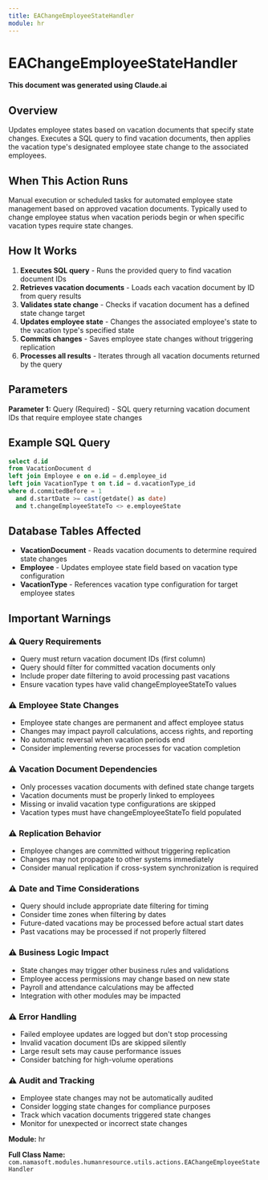 ```yaml
---
title: EAChangeEmployeeStateHandler
module: hr
---
```



<div class='entity-flows'>

# EAChangeEmployeeStateHandler

**This document was generated using Claude.ai**

## Overview

Updates employee states based on vacation documents that specify state changes. Executes a SQL query to find vacation documents, then applies the vacation type's designated employee state change to the associated employees.

## When This Action Runs

Manual execution or scheduled tasks for automated employee state management based on approved vacation documents. Typically used to change employee status when vacation periods begin or when specific vacation types require state changes.

## How It Works

1. **Executes SQL query** - Runs the provided query to find vacation document IDs
2. **Retrieves vacation documents** - Loads each vacation document by ID from query results
3. **Validates state change** - Checks if vacation document has a defined state change target
4. **Updates employee state** - Changes the associated employee's state to the vacation type's specified state
5. **Commits changes** - Saves employee state changes without triggering replication
6. **Processes all results** - Iterates through all vacation documents returned by the query

## Parameters

**Parameter 1:** Query (Required) - SQL query returning vacation document IDs that require employee state changes

## Example SQL Query

```sql
select d.id 
from VacationDocument d 
left join Employee e on e.id = d.employee_id 
left join VacationType t on t.id = d.vacationType_id
where d.commitedBefore = 1 
  and d.startDate >= cast(getdate() as date) 
  and t.changeEmployeeStateTo <> e.employeeState
```

## Database Tables Affected

- **VacationDocument** - Reads vacation documents to determine required state changes
- **Employee** - Updates employee state field based on vacation type configuration
- **VacationType** - References vacation type configuration for target employee states

## Important Warnings

### ⚠️ Query Requirements
- Query must return vacation document IDs (first column)
- Query should filter for committed vacation documents only
- Include proper date filtering to avoid processing past vacations
- Ensure vacation types have valid changeEmployeeStateTo values

### ⚠️ Employee State Changes
- Employee state changes are permanent and affect employee status
- Changes may impact payroll calculations, access rights, and reporting
- No automatic reversal when vacation periods end
- Consider implementing reverse processes for vacation completion

### ⚠️ Vacation Document Dependencies
- Only processes vacation documents with defined state change targets
- Vacation documents must be properly linked to employees
- Missing or invalid vacation type configurations are skipped
- Vacation types must have changeEmployeeStateTo field populated

### ⚠️ Replication Behavior
- Employee changes are committed without triggering replication
- Changes may not propagate to other systems immediately
- Consider manual replication if cross-system synchronization is required

### ⚠️ Date and Time Considerations
- Query should include appropriate date filtering for timing
- Consider time zones when filtering by dates
- Future-dated vacations may be processed before actual start dates
- Past vacations may be processed if not properly filtered

### ⚠️ Business Logic Impact
- State changes may trigger other business rules and validations
- Employee access permissions may change based on new state
- Payroll and attendance calculations may be affected
- Integration with other modules may be impacted

### ⚠️ Error Handling
- Failed employee updates are logged but don't stop processing
- Invalid vacation document IDs are skipped silently
- Large result sets may cause performance issues
- Consider batching for high-volume operations

### ⚠️ Audit and Tracking
- Employee state changes may not be automatically audited
- Consider logging state changes for compliance purposes
- Track which vacation documents triggered state changes
- Monitor for unexpected or incorrect state changes

**Module:** hr

**Full Class Name:** `com.namasoft.modules.humanresource.utils.actions.EAChangeEmployeeStateHandler`


</div>

